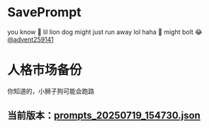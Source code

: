 # SavePrompt
you know 🫠 lil lion dog might just run away lol
haha 🐶 might bolt 😂 [@advent259141](https://github.com/advent259141)

# 人格市场备份
你知道的，小狮子狗可能会跑路

## 当前版本：[prompts_20250719_154730.json](https://github.com/Larch-C/SavePrompt/blob/main/prompts_20250719_154730.json)
